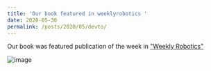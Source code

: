 ```yaml
---
title: 'Our book featured in weeklyrobotics '
date: 2020-05-30
permalink: /posts/2020/05/devto/
---
```



Our book was featured publication of the week in ["Weekly Robotics"](https://weeklyrobotics.com/weekly-robotics-40)

![image](https://user-images.githubusercontent.com/8132627/106770529-5e3d1900-663e-11eb-8900-dfedb460032c.png)
